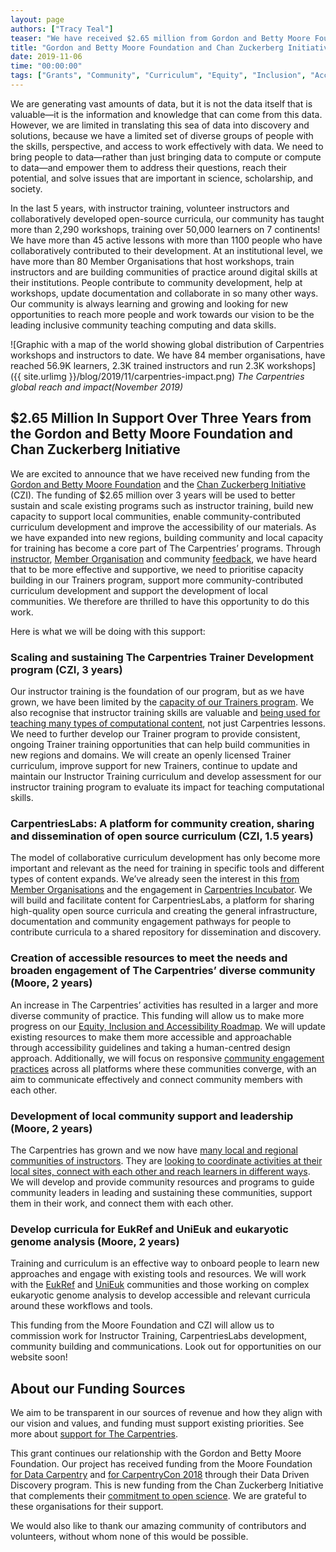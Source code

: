 ```yaml
---
layout: page
authors: ["Tracy Teal"]
teaser: "We have received $2.65 million from Gordon and Betty Moore Foundation and Chan Zuckerberg Initiative to support our work over the next three years." 
title: "Gordon and Betty Moore Foundation and Chan Zuckerberg Initiative Partner to Support The Carpentries"
date: 2019-11-06
time: "00:00:00"
tags: ["Grants", "Community", "Curriculum", "Equity", "Inclusion", "Accessibility", "Infrastructure"]
---
```


We are generating vast amounts of data, but it is not the data itself that is valuable—it is the information and knowledge that can come from this data. However, we are limited in translating this sea of data into discovery and solutions, because we have a limited set of diverse groups of people with the skills, perspective, and access to work effectively with data. We need to bring people to data—rather than just bringing data to compute or compute to data—and empower them to address their questions, reach their potential, and solve issues that are important in science, scholarship, and society.

In the last 5 years, with instructor training, volunteer instructors and collaboratively developed open-source curricula, our community has taught more than 2,290 workshops, training over 50,000 learners on 7 continents! We have more than 45 active lessons with more than 1100 people who have collaboratively contributed to their development. At an institutional level, we have more than 80 Member Organisations that host workshops, train instructors and are building communities of practice around digital skills at their institutions. People contribute to community development, help at workshops, update documentation and collaborate in so many other ways. Our community is always learning and growing and looking for new opportunities to reach more people and work towards our vision to be the leading inclusive community teaching computing and data skills.

![Graphic with a map of the world showing global distribution of Carpentries workshops and instructors to date. We have 84 member organisations, have reached 56.9K learners, 2.3K trained instructors and run 2.3K workshops]({{ site.urlimg }}/blog/2019/11/carpentries-impact.png)
_The Carpentries global reach and impact(November 2019)_

## $2.65 Million In Support Over Three Years from the Gordon and Betty Moore Foundation and Chan Zuckerberg Initiative

We are excited to announce that we have received new funding from the [Gordon and Betty Moore Foundation](https://www.moore.org/) and the [Chan Zuckerberg Initiative](https://chanzuckerberg.com/newsroom/expanding-computational-skills-in-science-to-support-research/) (CZI). The funding of $2.65 million over 3 years will be used to better sustain and scale existing programs such as instructor training, build new capacity to support local communities, enable community-contributed curriculum development and improve the accessibility of our materials. As we have expanded into new regions, building community and local capacity for training has become a core part of The Carpentries’ programs. Through [instructor](https://carpentries.org/blog/2019/09/September-Trainer-Training-Postponement/), [Member Organisation](https://carpentries.org/blog/2019/10/membership-survey/) and community [feedback](https://carpentries.org/blog/2018/12/announcing-carpentries-community-discussions/), we have heard that to be more effective and supportive, we need to prioritise capacity building in our Trainers program, support more community-contributed curriculum development and support the development of local communities. We therefore are thrilled to have this opportunity to do this work. 

Here is what we will be doing with this support:

### Scaling and sustaining The Carpentries Trainer Development program (CZI, 3 years) 

Our instructor training is the foundation of our program, but as we have grown, we have been limited by the [capacity of our Trainers program](https://carpentries.org/blog/2019/09/September-Trainer-Training-Postponement/). We also recognise that instructor training skills are valuable and [being used for teaching many types of computational content](https://carpentries.org/blog/2019/10/rstudio-instructor-training/), not just Carpentries lessons. We need to further develop our Trainer program to provide consistent, ongoing Trainer training opportunities that can help build communities in new regions and domains. We will create an openly licensed Trainer curriculum, improve support for new Trainers, continue to update and maintain our Instructor Training curriculum and develop assessment for our instructor training program to evaluate its impact for teaching computational skills.

### CarpentriesLabs: A platform for community creation, sharing and dissemination of open source curriculum (CZI, 1.5 years) 

The model of collaborative curriculum development has only become more important and relevant as the need for training in specific tools and different types of content expands. We’ve already seen the interest in this [from Member Organisations](https://carpentries.org/blog/2019/10/membership-survey/) and the engagement in [Carpentries Incubator](https://github.com/carpentries-incubator/proposals). We will build and facilitate content for CarpentriesLabs, a platform for sharing high-quality open source curricula and creating the general infrastructure, documentation and community engagement pathways for people to contribute curricula to a shared repository for dissemination and discovery. 

### Creation of accessible resources to meet the needs and broaden engagement of The Carpentries’ diverse community (Moore, 2 years) 

An increase in The Carpentries’ activities has resulted in a larger and more diverse community of practice. This funding will allow us to make more progress on our [Equity, Inclusion and Accessibility Roadmap](https://carpentries.org/files/assessment/equity_inclusion_accessibility_roadmap.pdf). We will update existing resources to make them more accessible and approachable through accessibility guidelines and taking a human-centred design approach. Additionally, we will focus on responsive [community engagement practices](https://carpentries.org/blog/2019/09/cocc-taskforce-summary-recommendations/) across all platforms where these communities converge, with an aim to communicate effectively and connect community members with each other. 

### Development of local community support and leadership (Moore, 2 years)
 
The Carpentries has grown and we now have [many local and regional communities of instructors](https://carpentries.org/instructors/). They are [looking to coordinate activities at their local sites, connect with each other and reach learners in different ways](https://carpentries.org/blog/2019/10/membership-survey/). We will develop and provide community resources and programs to guide community leaders in leading and sustaining these communities, support them in their work, and connect them with each other. 

### Develop curricula for EukRef and UniEuk and eukaryotic genome analysis (Moore, 2 years) 

Training and curriculum is an effective way to onboard people to learn new approaches and engage with existing tools and resources. We will work with the [EukRef](http://eukref.org) and [UniEuk](https://unieuk.org) communities and those working on complex eukaryotic genome analysis to develop accessible and relevant curricula around these workflows and tools.

This funding from the Moore Foundation and CZI will allow us to commission work for Instructor Training, CarpentriesLabs development, community building and communications. Look out for opportunities on our website soon!

## About our Funding Sources

We aim to be transparent in our sources of revenue and how they align with our vision and values, and funding must support existing priorities. See more about [support for The Carpentries](https://carpentries.org/supporters/).


This grant continues our relationship with the Gordon and Betty Moore Foundation. Our project has received funding from the Moore Foundation [for Data Carpentry](https://datacarpentry.org/blog/2015/08/moore) and [for CarpentryCon 2018](https://2018.carpentrycon.org/#donor) through their Data Driven Discovery program. This is new funding from the Chan Zuckerberg Initiative that complements their [commitment to open science](https://chanzuckerberg.com/science/). We are grateful to these organisations for their support. 

We would also like to thank our amazing community of contributors and volunteers, without whom none of this would be possible. 
